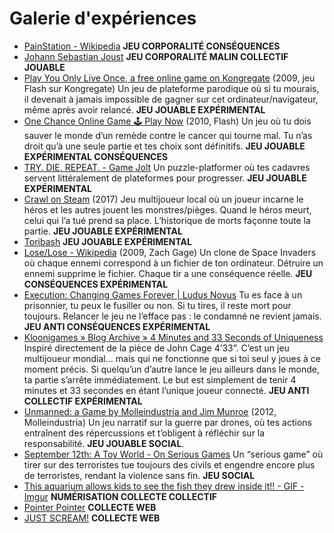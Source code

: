 # Galerie d'expériences

- [PainStation - Wikipedia](https://en.wikipedia.org/wiki/PainStation) **JEU CORPORALITÉ CONSÉQUENCES**
- [Johann Sebastian Joust](http://www.jsjoust.com/) **JEU CORPORALITÉ MALIN COLLECTIF JOUABLE**
- [Play You Only Live Once, a free online game on Kongregate](https://www.kongregate.com/games/raitendo/you-only-live-once) (2009, jeu Flash sur Kongregate) Un jeu de plateforme parodique où si tu mourais, il devenait à jamais impossible de gagner sur cet ordinateur/navigateur, même après avoir relancé. **JEU JOUABLE EXPÉRIMENTAL**
- [One Chance Online Game 🕹️ Play Now](https://kbhgames.com/game/one-chance) (2010, Flash) Un jeu où tu dois sauver le monde d’un remède contre le cancer qui tourne mal. Tu n’as droit qu’à une seule partie et tes choix sont définitifs. **JEU JOUABLE EXPÉRIMENTAL CONSÉQUENCES**
- [TRY. DIE. REPEAT. - Game Jolt](https://gamejolt.net/?token=ruNSqzR8XX77ZGHfYUZSXVkrtHPV5P) Un puzzle-platformer où tes cadavres servent littéralement de plateformes pour progresser. **JEU JOUABLE EXPÉRIMENTAL**
- [Crawl on Steam](https://store.steampowered.com/app/293780/Crawl/) (2017) Jeu multijoueur local où un joueur incarne le héros et les autres jouent les monstres/pièges. Quand le héros meurt, celui qui l’a tué prend sa place. L’historique de morts façonne toute la partie. **JEU JOUABLE EXPÉRIMENTAL**
- [Toribash](https://toribash.com/)  **JEU JOUABLE EXPÉRIMENTAL**
- [Lose/Lose - Wikipedia](https://en.wikipedia.org/wiki/Lose/Lose) (2009, Zach Gage) Un clone de Space Invaders où chaque ennemi correspond à un fichier de ton ordinateur. Détruire un ennemi supprime le fichier. Chaque tir a une conséquence réelle. **JEU CONSÉQUENCES EXPÉRIMENTAL**
- [Execution: Changing Games Forever | Ludus Novus](https://ludusnovus.net/2008/06/05/execution-changing-games-forever/) Tu es face à un prisonnier, tu peux le fusiller ou non. Si tu tires, il reste mort pour toujours. Relancer le jeu ne l’efface pas : le condamné ne revient jamais. **JEU ANTI CONSÉQUENCES EXPÉRIMENTAL**
- [Kloonigames » Blog Archive » 4 Minutes and 33 Seconds of Uniqueness](https://www.kloonigames.com/blog/games/4mins33secs) Inspiré directement de la pièce de John Cage 4’33”. C’est un jeu multijoueur mondial… mais qui ne fonctionne que si toi seul y joues à ce moment précis. Si quelqu’un d’autre lance le jeu ailleurs dans le monde, ta partie s’arrête immédiatement. Le but est simplement de tenir 4 minutes et 33 secondes en étant l’unique joueur connecté. **JEU ANTI COLLECTIF EXPÉRIMENTAL**
- [Unmanned: a Game by Molleindustria and Jim Munroe](https://unmanned.molleindustria.org/#) (2012, Molleindustria) Un jeu narratif sur la guerre par drones, où tes actions entraînent des répercussions et t’obligent à réfléchir sur la responsabilité. **JEU JOUABLE SOCIAL**.
- [September 12th: A Toy World - On Serious Games](http://www.onseriousgames.com/september-12th-a-toy-world-newsgame/) Un “serious game” où tirer sur des terroristes tue toujours des civils et engendre encore plus de terroristes, rendant la violence sans fin. **JEU SOCIAL**
- [This aquarium allows kids to see the fish they drew inside it!! - GIF - Imgur](https://imgur.com/gallery/this-aquarium-allows-kids-to-see-fish-they-drew-inside-LYRvyGj) **NUMÉRISATION COLLECTE COLLECTIF**
- [Pointer Pointer](https://pointerpointer.com/) **COLLECTE WEB**
- [JUST SCREAM!](https://justscream.baby/)  **COLLECTE WEB**
